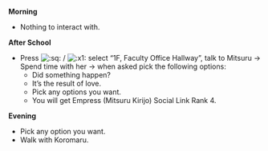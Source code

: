 **Morning**

- Nothing to interact with.

**After School**

- Press ![:sq:](/assets/square.png) / ![:x1:](/assets/x1.png) select “1F, Faculty Office Hallway”, talk to Mitsuru -> Spend time with her -> when asked pick the following options:
  - Did something happen?
  - It’s the result of love.
  - Pick any options you want.
  - You will get Empress (Mitsuru Kirijo) Social Link Rank 4.

**Evening**

- Pick any option you want.
- Walk with Koromaru.
